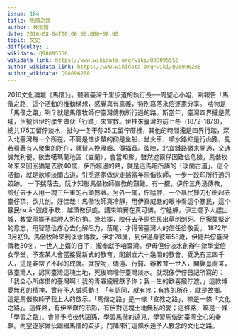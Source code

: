 ```yaml
---
issue: 184
title: 馬偕之路
author: 林淑期
date: 2016-08-04T00:00:00.000+08:00
topic: 文史
difficulty: 1
wikidata: Q98095556
wikidata_link: https://www.wikidata.org/wiki/Q98095556
author_wikidata_link: https://www.wikidata.org/wiki/Q98096288
author_wikidata: Q98096288
---
```

2016文化論壇《馬偕》」。聽著臺灣千里步道的執行長──周聖心小姐，咧報告「馬偕之路」這个活動的推動構想，感覺真有意義，特別寫落來佮逐家分享。
啥物是「馬偕之路」咧？就是馬偕牧師佇臺灣傳教所行過的路。斯當年，臺灣四界攏是荒埔，伊攏佮伊的學生做伙「行踏」來宣教。伊拄來臺灣的前七冬（1872-1879)，總共175工留佇淡水，扯勻一冬干焦25工留佇厝裡，其他的時間攏是四界行踏，深入北臺灣每一个所在。不管是怙步輦的抑是坐船、坐火車，順水路抑是行山路，見若看著有人聚集的所在，就替人挽喙齒、傳福音。彼陣，北宜鐵路猶未開通，交通誠無利便，欲去噶瑪蘭地區（宜蘭），會當知影。雖然遮爾仔困難佮危險，馬偕牧師來來回回猶是去欲40擺，伊所經過的路，就是這馬咱所講的「淡蘭古道」。這个活動，就是欲順淡蘭古道，引𤆬逐家做伙走揣當年馬偕牧師，一步一跤印所行過的跤跡。
一下揣落去，阮才知影馬偕牧師宣教的艱難。有一擺，伊佇三角湧傳教，險仔去予人用一塊三斤重的石頭撼著。另外一擺，佇艋舺，一个暴民攑刀仔衝起去臺仔頂，欲共刣。好佳哉！馬偕牧師真冷靜，用伊真威嚴的眼神看這个暴民，這个暴民tsua̋n跤痠手軟，越頭做伊旋。講來嘛實在真可憐，佇艋舺，伊三擺予人趕出城，教堂兩擺予艋舺人拆㧒捔。幾若擺，險仔去予原住民出草刣刣死。伊攏靠堅定的意志，用智慧佮疼心去化解阻力，落尾，才得著臺灣人的信任佮敬愛。
1872年3月初9，馬偕牧師來到淡水傳教，伊才28歲，到伊過身彼年58歲，伊總共佇臺灣傳教30冬，一世人上媠的日子，攏奉獻予咱臺灣。伊毋但佇淡水創辦牛津學堂佮女學堂，予查某人會當接受新式的教育，閣創立六十幾間的教會，受洗有三四千人，這是非常了不起的成就。就按呢，傳道、行醫、辦教育一世人，閣娶臺灣某，做臺灣人，認同臺灣這塊土地，死後嘛埋佇臺灣淡水。就親像伊佇日記所寫的：「我全心所疼惜的臺灣啊！我的青春攏總獻予你；我一生的歡喜攏佇遮。」這款博愛無私的精神，實在予人誠感動！
「有認同，就有疼；有疼的所在，就是故鄉。」這是馬偕牧師予我上大的啟示。「馬偕之路」是一條「宣教之路」，嘛是一條「文化之路」。這條路，有伊奉獻的形影，有伊對這塊土地無私的愛；這條路，嘛是一條「學習之路」。會當予咱後代囝孫，學習馬偕的遠見，學習馬偕對臺灣全心的奉獻。向望逐家做伙跟綴馬偕的跤步，鬥陣來行這條永遠予人數念的文化之路。